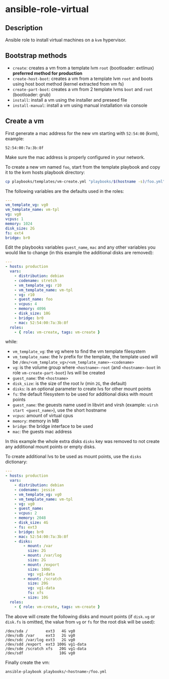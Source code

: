 # ansible-role-virtual

## Description

Ansible role to install virtual machines on a `kvm` hypervisor.

## Bootstrap methods

- `create`: creates a vm from a template lvm `root` (bootloader: extlinux) **preferred method for production**
- `create-host-boot`: creates a vm from a template lvm `root` and boots using host boot method (kernel extracted from vm fs)
- `create-part-boot`: creates a vm from 2 template lvms `boot` and `root` (bootloader: grub)
- `install`: install a vm using the installer and preseed file
- `install-manual`: install a vm using manual installation via console


## Create a vm

First generate a mac address for the new vm starting with `52:54:00` (kvm), example:

```
52:54:00:7a:3b:8f
```

Make sure the mac address is properly configured in your network.

To create a new vm named `foo`, start from the template playbook and copy it to the kvm hosts playbook directory:

```sh
cp playbooks/templates/vm-create.yml "playbooks/$(hostname -s)/foo.yml"
```

The following variables are the defaults used in the roles:

```yml
---
vm_template_vg: vg0
vm_template_name: vm-tpl
vg: vg0
vcpus: 1
memory: 1024
disk_size: 2G
fs: ext4
bridge: br0
```

Edit the playbooks variables `guest_name`, `mac` and any other variables you would like to change (in this example the additional disks are removed):

```yml
---
- hosts: production
  vars:
    - distribution: debian
    - codename: stretch
    - vm_template_vg: r10
    - vm_template_name: vm-tpl
    - vg: r10
    - guest_name: foo
    - vcpus: 4
    - memory: 4096
    - disk_size: 10G
    - bridge: br0
    - mac: 52:54:00:7a:3b:8f
  roles:
    - { role: vm-create, tags: vm-create }
```

while:

- `vm_template_vg`: the vg where to find the vm template filesystem
- `vm_template_name`: the lv prefix for the template, the template used will be `/dev/<vm_template_vg>/<vm_template_name>-<codename>`
- `vg`: is the volume group where `<hostname>-root` (and `<hostname>-boot` in role `vm-create-part-boot`) lvs will be created
- `guest_name`: the `<hostname>`
- `disk_size`: is the size of the root lv (min `2G`, the default)
- `disks`: is an optional parameter to create lvs for other mount points
- `fs`: the default filesystem to be used for additional disks with mount points
- `guest_name`: the geuests name used in libvirt and virsh (example: `virsh start <guest_name>`), use the short hostname
- `vcpus`: amount of virtual cpus
- `memory`: memory in MB
- `bridge`: the bridge interface to be used
- `mac`: the guests mac address

In this example the whole extra disks `disks` key was removed to not create any additional mount points or empty disks.

To create additional lvs to be used as mount points, use the `disks` dictionary:

```yml
---
- hosts: production
  vars:
    - distribution: debian
    - codename: jessie
    - vm_template_vg: vg0
    - vm_template_name: vm-tpl
    - vg: vg0
    - guest_name:
    - vcpus: 2
    - memory: 2048
    - disk_size: 4G
    - fs: ext3
    - bridge: br0
    - mac: 52:54:00:7a:3b:8f
    - disks:
        - mount: /var
          size: 2G
        - mount: /var/log
          size: 2G
        - mount: /export
          size: 100G
          vg: vg1-data
        - mount: /scratch
          size: 20G
          vg: vg1-data
          fs: xfs
        - size: 10G
  roles:
    - { role: vm-create, tags: vm-create }
```

The above will create the following disks and mount points (if `disk.vg` or  `disk.fs` is omitted, the value from `vg` or `fs` for the root disk will be used):

```
/dev/sda /        ext3   4G vg0
/dev/sdb /var     ext3   2G vg0
/dev/sdc /var/log ext3   2G vg0
/dev/sdd /export  ext3 100G vg1-data
/dev/sde /scratch xfs   20G vg1-data
/dev/sdf                10G vg0
```

Finally create the vm:

```sh
ansible-playbook playbooks/<hostname>/foo.yml
```
